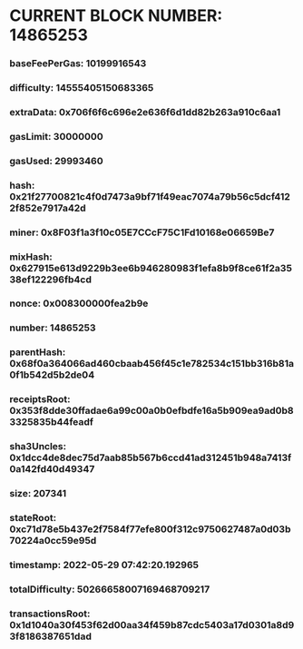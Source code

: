 # CURRENT BLOCK NUMBER: 14865253

### baseFeePerGas: 10199916543
### difficulty: 14555405150683365
### extraData: 0x706f6f6c696e2e636f6d1dd82b263a910c6aa1
### gasLimit: 30000000
### gasUsed: 29993460
### hash: 0x21f27700821c4f0d7473a9bf71f49eac7074a79b56c5dcf4122f852e7917a42d
### miner: 0x8F03f1a3f10c05E7CCcF75C1Fd10168e06659Be7
### mixHash: 0x627915e613d9229b3ee6b946280983f1efa8b9f8ce61f2a3538ef122296fb4cd
### nonce: 0x008300000fea2b9e
### number: 14865253
### parentHash: 0x68f0a364066ad460cbaab456f45c1e782534c151bb316b81a0f1b542d5b2de04
### receiptsRoot: 0x353f8dde30ffadae6a99c00a0b0efbdfe16a5b909ea9ad0b83325835b44feadf
### sha3Uncles: 0x1dcc4de8dec75d7aab85b567b6ccd41ad312451b948a7413f0a142fd40d49347
### size: 207341
### stateRoot: 0xc71d78e5b437e2f7584f77efe800f312c9750627487a0d03b70224a0cc59e95d
### timestamp: 2022-05-29 07:42:20.192965
### totalDifficulty: 50266658007169468709217
### transactionsRoot: 0x1d1040a30f453f62d00aa34f459b87cdc5403a17d0301a8d93f8186387651dad
